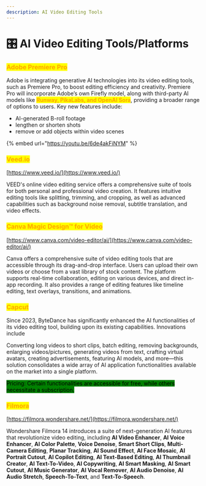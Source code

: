 ```yaml
---
description: AI Video Editing Tools
---
```


# 🎛️ AI Video Editing Tools/Platforms

### <mark style="color:orange;">Adobe Premiere Pro</mark>

Adobe is integrating generative AI technologies into its video editing tools, such as Premiere Pro, to boost editing efficiency and creativity. Premiere Pro will incorporate Adobe’s own Firefly model, along with third-party AI models like <mark style="color:orange;">**Runway, PikaLabs, and OpenAI Sora**</mark>, providing a broader range of options to users. Key new features include:

* AI-generated B-roll footage
* lengthen or shorten shots
* remove or add objects within video scenes

{% embed url="https://youtu.be/6de4akFiNYM" %}

### <mark style="color:orange;">Veed.io</mark>

[https://www.veed.io/](https://www.veed.io/)

VEED's online video editing service offers a comprehensive suite of tools for both personal and professional video creation. It features intuitive editing tools like splitting, trimming, and cropping, as well as advanced capabilities such as background noise removal, subtitle translation, and video effects.&#x20;



### <mark style="color:orange;">Canva Magic Design™ for Video</mark>

[https://www.canva.com/video-editor/ai/](https://www.canva.com/video-editor/ai/)

Canva offers a comprehensive suite of video editing tools that are accessible through its drag-and-drop interface. Users can upload their own videos or choose from a vast library of stock content. The platform supports real-time collaboration, editing on various devices, and direct in-app recording. It also provides a range of editing features like timeline editing, text overlays, transitions, and animations.&#x20;



### <mark style="color:orange;">Capcut</mark>

Since 2023, ByteDance has significantly enhanced the AI functionalities of its video editing tool, building upon its existing capabilities. Innovations include&#x20;

Converting long videos to short clips, batch editing, removing backgrounds, enlarging videos/pictures, generating videos from text, crafting virtual avatars, creating advertisements, featuring AI models, and more—this solution consolidates a wide array of AI application functionalities available on the market into a single platform.

<mark style="background-color:green;">Pricing: Certain functionalities are accessible for free, while others necessitate a subscription.</mark>



### <mark style="color:orange;">Filmora</mark>

[https://filmora.wondershare.net/](https://filmora.wondershare.net/)

Wondershare Filmora 14 introduces a suite of next-generation AI features that revolutionize video editing, including **AI Video Enhancer**, **AI Voice Enhancer**, **AI Color Palette**, **Voice Denoise**, **Smart Short Clips**, **Multi-Camera Editing**, **Planar Tracking**, **AI Sound Effect**, **AI Face Mosaic**, **AI Portrait Cutout**, **AI Copilot Editing**, **AI Text-Based Editing**, **AI Thumbnail Creator**, **AI Text-To-Video**, **AI Copywriting**, **AI Smart Masking**, **AI Smart Cutout**, **AI Music Generator**, **AI Vocal Remover**, **AI Audio Denoise**, **AI Audio Stretch**, **Speech-To-Text**, and **Text-To-Speech**.

